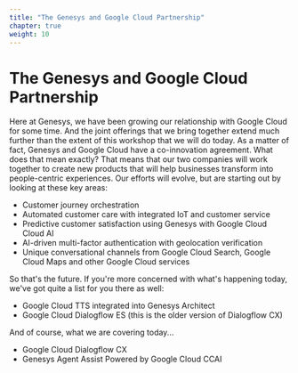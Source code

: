 ```yaml
---
title: "The Genesys and Google Cloud Partnership"
chapter: true
weight: 10
---
```


# The Genesys and Google Cloud Partnership

Here at Genesys, we have been growing our relationship with Google Cloud for some time. And the joint offerings that we bring together extend much further than the extent of this workshop that we will do today. As a matter of fact, Genesys and Google Cloud have a co-innovation agreement. What does that mean exactly? That means that our two companies will work together to create new products that will help businesses transform into people-centric experiences. Our efforts will evolve, but are starting out by looking at these key areas:

- Customer journey orchestration
- Automated customer care with integrated IoT and customer service
- Predictive customer satisfaction using Genesys with Google Cloud Cloud AI
- AI-driven multi-factor authentication with geolocation verification
- Unique conversational channels from Google Cloud Search, Google Cloud Maps and other Google Cloud services

So that's the future. If you're more concerned with what's happening today, we've got quite a list for you there as well: 

- Google Cloud TTS integrated into Genesys Architect
- Google Cloud Dialogflow ES (this is the older version of Dialogflow CX)

And of course, what we are covering today...

- Google Cloud Dialogflow CX
- Genesys Agent Assist Powered by Google Cloud CCAI